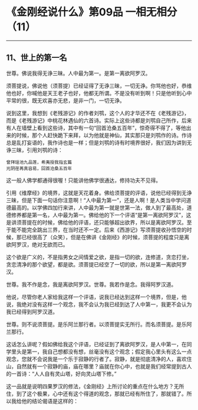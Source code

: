 # 《金刚经说什么》第09品 一相无相分（11）

------

## 11、世上的第一名

世尊。佛说我得无诤三昧。人中最为第一。是第一离欲阿罗汉。

须菩提说，佛说他（须菩提）已经证得了无诤三昧，一切无诤。你骂他也好，恭维他也好，你喊他是天王老子也好，他都无所谓。不是没有听到啊！只是他听到心中平常的很，既无欢喜亦无悲，是非一门，一切无诤。

说到这里，我想到《老残游记》的作者刘鹗，这个人的才华还不在《老残游记》，而是《老残游记》中桃花林遇仙的六首诗。实际上这些诗都是刘鹗自己所作，后来有人在墙壁上看到这些诗，其中有一句“回首沧桑五百年”，惊奇得不得了，等他出来的时候，那个人赶快跪下来拜，以为他就是神仙，其实那只是刘鹗作的诗。作诗总是乱打妄语的，我作诗也是一样；但是刘鹗的诗有时境界很好，我们因为讲到无诤三昧，引用刘鹗的诗：

```
曾拜瑶池九品莲，希夷授我指玄篇
光阴荏苒真容易，回首沧桑五百年
```

这一般人佛学都通得很喔！只能讲他佛学很通达，修持功夫不见得。

引用《维摩经》的境界，这就是天花着身。佛给须菩提的评语，说他已经得到无诤三昧，但是下面一句话你注意啊！“人中最为第一”，还是人啊！是人类当中学问道德最高的。以学佛四加行来讲，人中最为第一就是世第一法，做人到了最高处，道德修养都是第一名，人中最为第一。佛给他的下一个评语“是第一离欲阿罗汉”，这是讲须菩提在的时候，佛给他的评语，还只能够超出欲界，所以是离欲阿罗汉。至于能不能完全跳出三界，在当时还不一定。后来《西游记》写须菩提收孙悟空的时候，那已经很高了（众笑），但是在佛讲《金刚经》的时候，须菩提的程度只是离欲阿罗汉，绝对无欲而已。

这个欲是广义的，不是指男女之间情爱之欲，是指一切的欲，连修道，贪恋打坐，贪恋清净的那个欲望，都是欲。须菩提已经空了一切的欲，所以是第一离欲阿罗汉。

世尊。我不作是念，我是离欲阿罗汉。世尊。我若作是念。我得阿罗汉道。

他说，尽管你老人家给我这样一个评语，说我已经达到这样一个境界，但是，他说，我绝对没有这样一个观念，我不会认为我已经到达了人中第一，我更不会认为我已经得到阿罗汉道。

世尊。则不说须菩提。是乐阿兰那行者。以须菩提实无所行。而名须菩提。是乐阿兰那行。

这话怎么讲呢？假如佛给我这个评语，已经证到了离欲阿罗汉，是人中第一，在同学里头是第一，我自己想都没有想，丝毫没有这个观念；假定我心里头有这么一点观念，您就不会说我是一个乐于寂静的行者了。寂静，就是彻底清净的人，喜欢住山，自然就有一个寂静的庙，庙在哪里？庙就在你心中，也就是我们经常提到古人的一首诗：“人人自有灵山塔，好向灵山塔下修。”

这一品就是说明四果罗汉的修法，《金刚经》上所讨论的重点在什么地方？无所住，到了这个极果，心中还有这个得道的观念，那就已经有所住了，那就错了。所以我给他的结论偈语是这样的：

